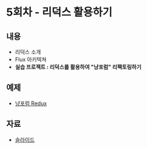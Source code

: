 # 5회차 - 리덕스 활용하기

## 내용

- 리덕스 소개
- Flux 아키텍쳐
- **실습 프로젝트 : 리덕스를 활용하여 "냥포럼" 리팩토링하기**

## 예제

- [냥포럼 Redux](./nyan-forum-redux/README.md)

## 자료

- [슬라이드](./05-applying-redux.pdf)